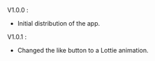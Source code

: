 V1.0.0 :

* Initial distribution of the app.

V1.0.1 :

* Changed the like button to a Lottie animation. 